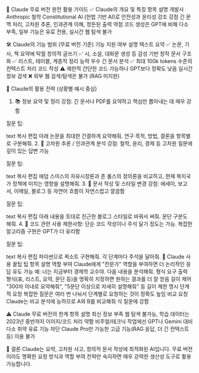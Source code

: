 🧠 Claude 무료 버전 완전 활용 가이드
✅ Claude의 개요 및 특징
항목	설명
개발사	Anthropic
철학	Constitutional AI (헌법 기반 AI)로 안전성과 윤리성 강조
강점	긴 문맥 처리, 고차원 추론, 인과관계 이해, 정돈된 출력
약점	코드 생성은 GPT에 비해 다소 부족, 일부 기능은 유료 전용, 실시간 웹 탐색 불가

🛠️ Claude의 기능 범위 (무료 버전 기준)
기능	지원 여부	설명
텍스트 요약	✅	논문, 기사, 책 요약에 탁월
창의적 글쓰기	✅	시, 소설, 대화문 생성 등 감성 기반 창작
문서 구조화	✅	리스트, 테이블, 계층적 정리 능력 우수
긴 문서 분석	✅	최대 100k tokens 수준의 컨텍스트 처리
코드 작성	⚠️ 제한적	간단한 코드 가능하나 GPT보다 정확도 낮음
실시간 정보 검색	❌	외부 웹 검색/탐색은 불가 (RAG 미지원)

🧩 Claude의 활용 전략 (상황별 예시 중심)
1. 📚 정보 요약 및 정리
강점: 긴 문서나 PDF를 요약하고 핵심만 뽑아내는 데 매우 강함

질문 팁:

text
복사
편집
아래 논문을 최대한 간결하게 요약해줘. 연구 목적, 방법, 결론을 항목별로 구분해줘.
2. 🧠 고차원 추론 / 인과관계 분석
강점: 철학, 윤리, 경제 등 고차원 질문에 깊이 있는 답변 가능

질문 팁:

text
복사
편집
애덤 스미스의 자유시장론과 존 롤스의 정의론을 비교하고, 현재 복지국가 정책에 미치는 영향을 설명해줘.
3. 🧾 문서 작성 및 스타일 변경
강점: 에세이, 보고서, 이메일, 블로그 등 자연어 흐름이 자연스럽고 깔끔함

질문 팁:

text
복사
편집
아래 내용을 토대로 친근한 블로그 스타일로 바꿔서 써줘. 문단 구분도 해줘.
4. 🤖 코드 관련 사용
제한사항: 단순 코드 작성이나 주석 달기 정도는 가능. 복잡한 알고리즘 구현은 GPT가 더 유리함

질문 팁:

text
복사
편집
파이썬으로 퀵소트 구현해줘. 각 단계마다 주석을 달아줘.
🧠 Claude 사용 꿀팁
팁 항목	설명
역할 부여	Claude에게 "전문가" 역할을 부여하면 더 논리적인 응답 유도 가능
예: 너는 지금부터 경제학 교수야. 다음 내용을 분석해줘.
형식 요구	출력 형식(표, 리스트, 요약, 문단 등)을 명확히 지정하면 원하는 결과를 더 잘 얻음
길이 제어	"300자 이내로 요약해줘", "5문단 이상으로 자세히 설명해줘" 등 길이 제한 명시
단계적 요청	복잡한 질문은 여러 번 나눠서 단계별로 요청하는 것이 정확도 높임
비교 요청	Claude는 비교 분석에 능하므로 A와 B를 비교해줘 식 질문에 강함

⚠️ Claude 무료 버전의 한계
항목	설명
최신 정보 부족	웹 탐색 불가능, 학습 데이터는 2023년 중반까지
이미지/코드 처리 약함	비주얼/테크닉 작업에선 GPT나 Gemini 대비 다소 취약
유료 기능 차단	Claude Pro만 가능한 고급 기능(RAG 응답, 더 긴 컨텍스트 등) 이용 불가

🏁 결론
Claude는 요약, 고차원 사고, 창의적 문서 작성에 최적화된 AI입니다.
무료 버전이라도 명확한 요청 방식과 역할 부여 전략만 숙지하면 매우 강력한 생산성 도구로 활용 가능합니다.
